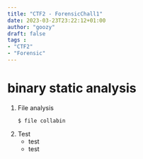 ```yaml
---
title: "CTF2 - ForensicChall1"
date: 2023-03-23T23:22:12+01:00
author: "goozy"
draft: false
tags : 
- "CTF2"
- "Forensic"
---
```


# binary static analysis

1. File analysis
    ```
    $ file collabin
    ```
2. Test
    * test
    * test

